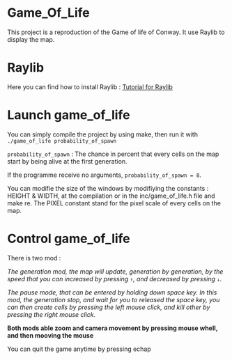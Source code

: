 # Game_Of_Life
This project is a reproduction of the Game of life of Conway. It use Raylib to display the map.

# Raylib 

Here you can find how to install Raylib : [Tutorial for Raylib](https://youtu.be/PaAcVk5jUd8?si=Mj535kA19qn2Bokf)



# Launch game_of_life

You can simply compile the project by using make, then run it with
```./game_of_life probability_of_spawn```

`probability_of_spawn` : The chance in percent that every cells on the map start by 
						 being alive at the first generation.

If the programme receive no arguments, `probability_of_spawn = 8`.

You can modifie the size of the windows by modifiying the constants : HEIGHT & WIDTH, at the
compilation or in the inc/game_of_life.h file and make re. The PIXEL constant stand for the pixel scale
of every cells on the map.



# Control game_of_life

There is two mod :

*The generation mod, the map will update, generation by generation, by the speed that you can
increased by pressing `↑`, and decreased by pressing `↓`.*

*The pause mode, that can be entered by holding down space key. In this mod, the generation
stop, and wait for you to released the space key, you can then create cells by pressing
the left mouse click, and kill other by pressing the right mouse click.*

**Both mods able zoom and camera movement by pressing mouse whell, and then mooving the mouse**

You can quit the game anytime by pressing echap
